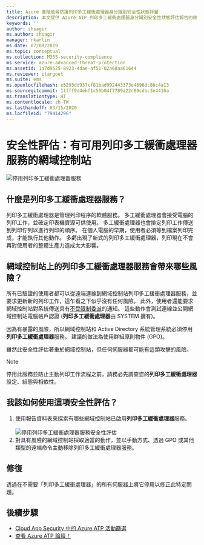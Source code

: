 ```yaml
---
title: Azure 進階威脅防護列印多工緩衝處理器身分識別安全性狀態評量
description: 本文提供 Azure ATP 列印多工緩衝處理器身分識別安全性狀態評估報告的總覽。
keywords: ''
author: shsagir
ms.author: shsagir
manager: rkarlin
ms.date: 07/08/2019
ms.topic: conceptual
ms.collection: M365-security-compliance
ms.service: azure-advanced-threat-protection
ms.assetid: 1a7d9525-8923-4dae-af51-02a68aa61644
ms.reviewer: itargoet
ms.suite: ems
ms.openlocfilehash: e5293dd937cf81bad992443373e4696dc8bc4a13
ms.sourcegitcommit: 11fff9d4ebf1c50b04f7789a22c80cdbc3e4416a
ms.translationtype: HT
ms.contentlocale: zh-TW
ms.lasthandoff: 03/15/2020
ms.locfileid: "79414296"
---
```

# <a name="security-assessment-domain-controllers-with-print-spooler-service-available"></a>安全性評估：有可用列印多工緩衝處理器服務的網域控制站 

![停用列印多工緩衝處理器服務](media/atp-cas-isp-print-spooler-1.png)
 
## <a name="what-is-the-print-spooler-service"></a>什麼是**列印多工緩衝處理器**服務？ 

列印多工緩衝處理器是管理列印程序的軟體服務。 多工緩衝處理器會接受電腦的列印工作，並確定印表機資源可供使用。 多工緩衝處理器也會排定列印工作傳送到列印佇列以進行列印的順序。 在個人電腦的早期，使用者必須等到檔案列印完成，才能執行其他動作。 多虧出現了新式的列印多工緩衝處理器，列印現在不會再對使用者的整體生產力造成太大影響。

## <a name="what-risks-does-the-print-spooler-service-on-domain-controllers-introduce"></a>網域控制站上的**列印多工緩衝處理器**服務會帶來哪些風險？ 

所有已驗證的使用者都可以從遠端連線到網域控制站列印多工緩衝處理器服務，並要求更新新的列印工作，這乍看之下似乎沒有任何風險。 此外，使用者還能要求網域控制站對系統傳送具有[不受限制委派](atp-cas-isp-unconstrained-kerberos.md)的通知。 這些動作會測試連線並公開網域控制站電腦帳戶認證 (**列印多工緩衝處理器**由 SYSTEM 擁有)。 

因為有暴露的風險，所以網域控制站和 Active Directory 系統管理系統必須停用**列印多工緩衝處理器**服務。 建議的做法為使用群組原則物件 (GPO)。 

雖然此安全性評估著重於網域控制站，但任何伺服器都可能有這類攻擊的風險。

   > [!NOTE]
   > 停用此服務並防止主動列印工作流程之前，請務必先調查您的**列印多工緩衝處理器**設定、組態與相依性。

## <a name="how-do-i-use-this-security-assessment"></a>我該如何使用這項安全性評估？ 
1. 使用報告資料表來探索有哪些網域控制站已啟用**列印多工緩衝處理器**服務。   
    <br>![停用列印多工緩衝處理器服務安全性評估](media/atp-cas-isp-print-spooler-2.png)
1. 對具有風險的網域控制站採取適當的動作，並以手動方式、透過 GPO 或其他類型的遠端命令主動移除列印多工緩衝處理器服務。

## <a name="remediation"></a>修復

透過在不需要「列印多工緩衝處理器」的所有伺服器上將它停用以修正此特定問題。
  

## <a name="next-steps"></a>後續步驟
- [Cloud App Security 中的 Azure ATP 活動篩選](atp-activities-filtering-mcas.md)
- [查看 Azure ATP 論壇！](https://aka.ms/azureatpcommunity)